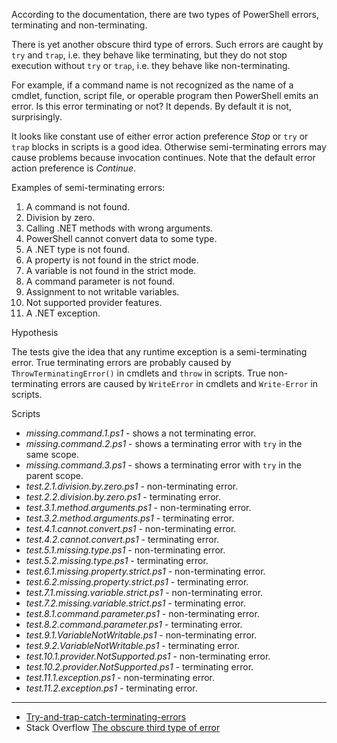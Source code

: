 
According to the documentation, there are two types of PowerShell errors,
terminating and non-terminating.

There is yet another obscure third type of errors. Such errors are caught by
`try` and `trap`, i.e. they behave like terminating, but they do not stop
execution without `try` or `trap`, i.e. they behave like non-terminating.

For example, if a command name is not recognized as the name of a cmdlet,
function, script file, or operable program then PowerShell emits an error. Is
this error terminating or not? It depends. By default it is not, surprisingly.

It looks like constant use of either error action preference *Stop* or `try` or
`trap` blocks in scripts is a good idea. Otherwise semi-terminating errors may
cause problems because invocation continues. Note that the default error action
preference is *Continue*.

Examples of semi-terminating errors:

1. A command is not found.
1. Division by zero.
1. Calling .NET methods with wrong arguments.
1. PowerShell cannot convert data to some type.
1. A .NET type is not found.
1. A property is not found in the strict mode.
1. A variable is not found in the strict mode.
1. A command parameter is not found.
1. Assignment to not writable variables.
1. Not supported provider features.
1. A .NET exception.

Hypothesis

The tests give the idea that any runtime exception is a semi-terminating error.
True terminating errors are probably caused by `ThrowTerminatingError()` in
cmdlets and `throw` in scripts. True non-terminating errors are caused by
`WriteError` in cmdlets and `Write-Error` in scripts.

Scripts

- *missing.command.1.ps1* - shows a not terminating error.
- *missing.command.2.ps1* - shows a terminating error with `try` in the same scope.
- *missing.command.3.ps1* - shows a terminating error with `try` in the parent scope.
- *test.2.1.division.by.zero.ps1* - non-terminating error.
- *test.2.2.division.by.zero.ps1* - terminating error.
- *test.3.1.method.arguments.ps1* - non-terminating error.
- *test.3.2.method.arguments.ps1* - terminating error.
- *test.4.1.cannot.convert.ps1* - non-terminating error.
- *test.4.2.cannot.convert.ps1* - terminating error.
- *test.5.1.missing.type.ps1* - non-terminating error.
- *test.5.2.missing.type.ps1* - terminating error.
- *test.6.1.missing.property.strict.ps1* - non-terminating error.
- *test.6.2.missing.property.strict.ps1* - terminating error.
- *test.7.1.missing.variable.strict.ps1* - non-terminating error.
- *test.7.2.missing.variable.strict.ps1* - terminating error.
- *test.8.1.command.parameter.ps1* - non-terminating error.
- *test.8.2.command.parameter.ps1* - terminating error.
- *test.9.1.VariableNotWritable.ps1* - non-terminating error.
- *test.9.2.VariableNotWritable.ps1* - terminating error.
- *test.10.1.provider.NotSupported.ps1* - non-terminating error.
- *test.10.2.provider.NotSupported.ps1* - terminating error.
- *test.11.1.exception.ps1* - non-terminating error.
- *test.11.2.exception.ps1* - terminating error.

---

- [Try-and-trap-catch-terminating-errors](../Try-and-trap-catch-terminating-errors)
- Stack Overflow [The obscure third type of error](http://stackoverflow.com/q/29883990/323582)
